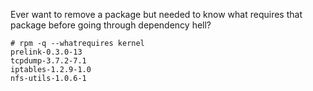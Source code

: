 
Ever want to remove a package but needed to know what requires that package before going through dependency hell?

    # rpm -q --whatrequires kernel  
    prelink-0.3.0-13  
    tcpdump-3.7.2-7.1  
    iptables-1.2.9-1.0  
    nfs-utils-1.0.6-1
